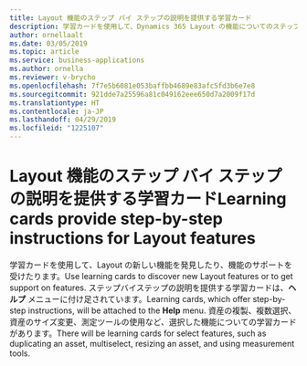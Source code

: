 ```yaml
---
title: Layout 機能のステップ バイ ステップの説明を提供する学習カード
description: 学習カードを使用して、Dynamics 365 Layout の機能についてのステップバイステップの説明を取得します。 たとえば、資産の複製、複数選択の実行、モデルのサイズ変更、測定ツールの使用方法などを学びます。
author: ornellaalt
ms.date: 03/05/2019
ms.topic: article
ms.service: business-applications
ms.author: ornella
ms.reviewer: v-brycho
ms.openlocfilehash: 7f7e5b6081e053baffbb4689e83afc5fd3b6e7e8
ms.sourcegitcommit: 921dde7a25596a81c049162eee650d7a2009f17d
ms.translationtype: HT
ms.contentlocale: ja-JP
ms.lasthandoff: 04/29/2019
ms.locfileid: "1225107"
---
```

# <a name="learning-cards-provide-step-by-step-instructions-for-layout-features"></a><span data-ttu-id="ebfed-104">Layout 機能のステップ バイ ステップの説明を提供する学習カード</span><span class="sxs-lookup"><span data-stu-id="ebfed-104">Learning cards provide step-by-step instructions for Layout features</span></span>

<span data-ttu-id="ebfed-105">学習カードを使用して、Layout の新しい機能を発見したり、機能のサポートを受けたります。</span><span class="sxs-lookup"><span data-stu-id="ebfed-105">Use learning cards to discover new Layout features or to get support on features.</span></span> <span data-ttu-id="ebfed-106">ステップバイステップの説明を提供する学習カードは、**ヘルプ** メニューに付け足されています。</span><span class="sxs-lookup"><span data-stu-id="ebfed-106">Learning cards, which offer step-by-step instructions, will be attached to the **Help** menu.</span></span> <span data-ttu-id="ebfed-107">資産の複製、複数選択、資産のサイズ変更、測定ツールの使用など、選択した機能についての学習カードがあります。</span><span class="sxs-lookup"><span data-stu-id="ebfed-107">There will be learning cards for select features, such as duplicating an asset, multiselect, resizing an asset, and using measurement tools.</span></span> 
